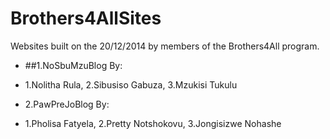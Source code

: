 Brothers4AllSites
=================

Websites built on the 20/12/2014 by members of the Brothers4All program.


- ##1.NoSbuMzuBlog By:
+ 1.Nolitha Rula, 2.Sibusiso Gabuza, 3.Mzukisi Tukulu

- 2.PawPreJoBlog By:
+ 1.Pholisa Fatyela, 2.Pretty Notshokovu, 3.Jongisizwe Nohashe

